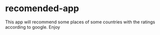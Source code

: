 # recomended-app
This app will recommend some places of some countries with the ratings according to google.
Enjoy
